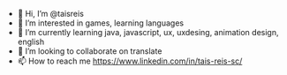 - 👋 Hi, I’m @taisreis
- 👀 I’m interested in games, learning languages
- 🌱 I’m currently learning java, javascript, ux, uxdesing, animation design, english 
- 💞️ I’m looking to collaborate on translate
- 📫 How to reach me https://www.linkedin.com/in/tais-reis-sc/

<!---
taisreis/taisreis is a ✨ special ✨ repository because its `README.md` (this file) appears on your GitHub profile.
You can click the Preview link to take a look at your changes.
--->
